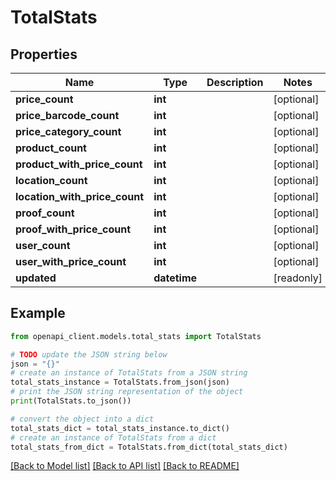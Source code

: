 # TotalStats


## Properties

Name | Type | Description | Notes
------------ | ------------- | ------------- | -------------
**price_count** | **int** |  | [optional] 
**price_barcode_count** | **int** |  | [optional] 
**price_category_count** | **int** |  | [optional] 
**product_count** | **int** |  | [optional] 
**product_with_price_count** | **int** |  | [optional] 
**location_count** | **int** |  | [optional] 
**location_with_price_count** | **int** |  | [optional] 
**proof_count** | **int** |  | [optional] 
**proof_with_price_count** | **int** |  | [optional] 
**user_count** | **int** |  | [optional] 
**user_with_price_count** | **int** |  | [optional] 
**updated** | **datetime** |  | [readonly] 

## Example

```python
from openapi_client.models.total_stats import TotalStats

# TODO update the JSON string below
json = "{}"
# create an instance of TotalStats from a JSON string
total_stats_instance = TotalStats.from_json(json)
# print the JSON string representation of the object
print(TotalStats.to_json())

# convert the object into a dict
total_stats_dict = total_stats_instance.to_dict()
# create an instance of TotalStats from a dict
total_stats_from_dict = TotalStats.from_dict(total_stats_dict)
```
[[Back to Model list]](../README.md#documentation-for-models) [[Back to API list]](../README.md#documentation-for-api-endpoints) [[Back to README]](../README.md)


